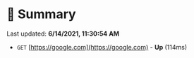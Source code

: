 # 📖 Summary
Last updated: **6/14/2021, 11:30:54 AM**

- `GET` [https://google.com](https://google.com) - **Up** (114ms)
